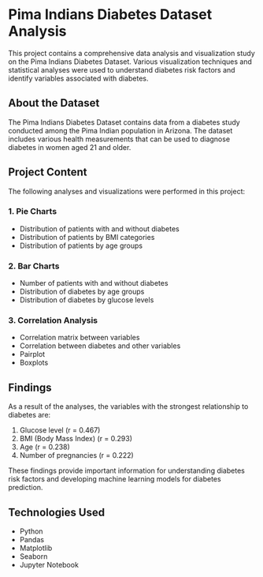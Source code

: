 # Pima Indians Diabetes Dataset Analysis

This project contains a comprehensive data analysis and visualization study on the Pima Indians Diabetes Dataset. Various visualization techniques and statistical analyses were used to understand diabetes risk factors and identify variables associated with diabetes.

## About the Dataset

The Pima Indians Diabetes Dataset contains data from a diabetes study conducted among the Pima Indian population in Arizona. The dataset includes various health measurements that can be used to diagnose diabetes in women aged 21 and older.

## Project Content

The following analyses and visualizations were performed in this project:

### 1. Pie Charts
- Distribution of patients with and without diabetes
- Distribution of patients by BMI categories
- Distribution of patients by age groups

### 2. Bar Charts
- Number of patients with and without diabetes
- Distribution of diabetes by age groups
- Distribution of diabetes by glucose levels

### 3. Correlation Analysis
- Correlation matrix between variables
- Correlation between diabetes and other variables
- Pairplot
- Boxplots

## Findings

As a result of the analyses, the variables with the strongest relationship to diabetes are:
1. Glucose level (r = 0.467)
2. BMI (Body Mass Index) (r = 0.293)
3. Age (r = 0.238)
4. Number of pregnancies (r = 0.222)

These findings provide important information for understanding diabetes risk factors and developing machine learning models for diabetes prediction.

## Technologies Used

- Python
- Pandas
- Matplotlib
- Seaborn
- Jupyter Notebook
